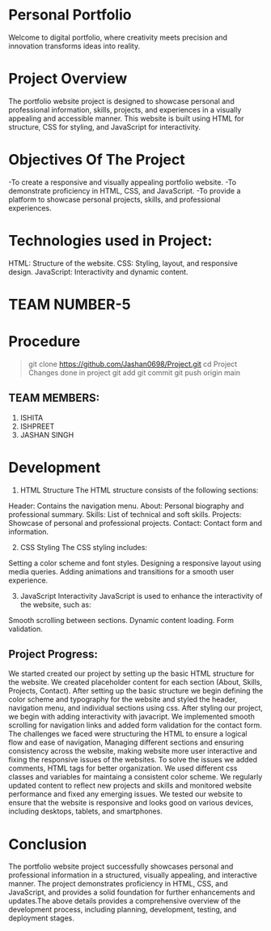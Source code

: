 # Personal Portfolio

Welcome to digital portfolio, where creativity meets precision and innovation transforms ideas into reality.

# Project Overview

The portfolio website project is designed to showcase personal and professional information, skills, projects, and experiences in a visually appealing and accessible manner. This website is built using HTML for structure, CSS for styling, and JavaScript for interactivity.

# Objectives Of The Project

-To create a responsive and visually appealing portfolio website.
-To demonstrate proficiency in HTML, CSS, and JavaScript.
-To provide a platform to showcase personal projects, skills, and professional experiences.

# Technologies used in Project:

HTML: Structure of the website.
CSS: Styling, layout, and responsive design.
JavaScript: Interactivity and dynamic content.
   
# TEAM NUMBER-5

# Procedure

>git clone https://github.com/Jashan0698/Project.git
>cd Project
>Changes done in project
>git add
>git commit
>git push origin main

## TEAM MEMBERS:

1. ISHITA
2. ISHPREET
3. JASHAN SINGH

# Development

1. HTML Structure
The HTML structure consists of the following sections:

Header: Contains the navigation menu.
About: Personal biography and professional summary.
Skills: List of technical and soft skills.
Projects: Showcase of personal and professional projects.
Contact: Contact form and information.

2. CSS Styling
The CSS styling includes:

Setting a color scheme and font styles.
Designing a responsive layout using media queries.
Adding animations and transitions for a smooth user experience.

3. JavaScript Interactivity
JavaScript is used to enhance the interactivity of the website, such as:

Smooth scrolling between sections.
Dynamic content loading.
Form validation.

## Project Progress:

We started created our project by setting up the basic HTML structure for the website. We created placeholder content for each section (About, Skills, Projects, Contact). After setting up the basic structure we begin defining the color scheme and typography for the website and styled the header, navigation menu, and individual sections using css. After styling our project, we begin with adding interactivity with javacript. We implemented smooth scrolling for navigation links and added form validation for the contact form. The challenges we faced were structuring the HTML to ensure a logical flow and ease of navigation, Managing different sections and ensuring consistency across the website, making website more user interactive and fixing the responsive issues of the websites. To solve the issues we added comments, HTML tags for better organization. We used different css classes and variables for maintaing a consistent color scheme. We regularly updated content to reflect new projects and skills and monitored website performance and fixed any emerging issues. We tested our website to ensure that the website is responsive and looks good on various devices, including desktops, tablets, and smartphones. 

# Conclusion

The portfolio website project successfully showcases personal and professional information in a structured, visually appealing, and interactive manner. The project demonstrates proficiency in HTML, CSS, and JavaScript, and provides a solid foundation for further enhancements and updates.The above details provides a comprehensive overview of the development process, including planning, development, testing, and deployment stages.
